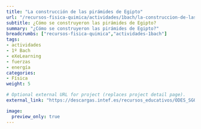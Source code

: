 ```yaml
---
title: "La construcción de las pirámides de Egipto"
url: "/recursos-fisica-quimica/actividades/1bach/la-construccion-de-las-piramides-de-egipto"
subtitle: ¿Cómo se construyeron las pirámides de Egipto?
summary: "¿Cómo se construyeron las pirámides de Egipto?"
breadcrumbs: ["recursos-fisica-quimica","actividades-1bach"]
tags:
- actividades
- 1º Bach
- eXeLearning
- fuerzas
- energía
categories:
- Física
weight: 5

# Optional external URL for project (replaces project detail page).
external_link: "https://descargas.intef.es/recursos_educativos/ODES_SGOA/Bachillerato/FQ/3B.4_-_Pirmides_de_Egipto/index.html"

image:
  preview_only: true
---
```


